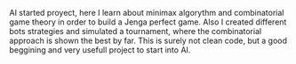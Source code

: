 AI started proyect, here I learn about minimax algorythm and combinatorial game theory in order to build a Jenga perfect game.
Also I created different bots strategies and simulated a tournament, where the combinatorial approach is shown the best by far.
This is surely not clean code, but a good beggining and very usefull project to start into AI.
